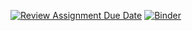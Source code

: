 [![Review Assignment Due Date](https://classroom.github.com/assets/deadline-readme-button-24ddc0f5d75046c5622901739e7c5dd533143b0c8e959d652212380cedb1ea36.svg)](https://classroom.github.com/a/4YDPKTYq)
[![Binder](https://mybinder.org/badge_logo.svg)](https://mybinder.org/v2/gh/dm4bem-2023/5-reproducible-report-vuittenez_bonnet_evesque_maillet/HEAD)
